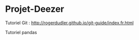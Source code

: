 # Projet-Deezer

Tutoriel Git : http://rogerdudler.github.io/git-guide/index.fr.html

Tutoriel pandas
